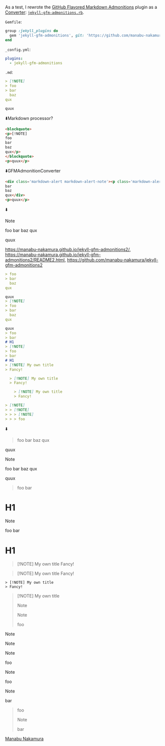As a test, I rewrote the [GitHub Flavored Markdown Admonitions](https://github.com/Helveg/jekyll-gfm-admonitions) plugin as a [Converter](https://jekyllrb.com/docs/plugins/converters/): [`jekyll-gfm-admonitions.rb`](https://github.com/manabu-nakamura/jekyll-gfm-admonitions2/blob/main/lib/jekyll-gfm-admonitions.rb).

`Gemfile`:
```ruby
group :jekyll_plugins do
  gem 'jekyll-gfm-admonitions', git: 'https://github.com/manabu-nakamura/jekyll-gfm-admonitions2'
end
```
`_config.yml`:
```yaml
plugins:
  - jekyll-gfm-admonitions
```
`.md`:
```markdown
> [!NOTE]
> foo
> bar
  baz
qux

quux
```
⬇️Markdown processor?
```html
<blockquote>
<p>[!NOTE]
foo
bar
baz
qux</p>
</blockquote>
<p>quux</p>
```
⬇️GFMAdmonitionConverter
```html
<div class='markdown-alert markdown-alert-note'><p class='markdown-alert-title'><svg class="octicon octicon-info" viewBox="0 0 16 16" version="1.1" width="16" height="16" aria-hidden="true"><path d="..."></path></svg> Note</p>foo
bar
baz
qux</div>
<p>quux</p>
```
⬇️
> [!NOTE]
> foo
> bar
  baz
qux

quux

https://manabu-nakamura.github.io/jekyll-gfm-admonitions2/,
https://manabu-nakamura.github.io/jekyll-gfm-admonitions2/README2.html,
https://github.com/manabu-nakamura/jekyll-gfm-admonitions2
```markdown
> foo
> bar
  baz
qux

quux
> [!NOTE]
> foo
> bar
  baz
qux

quux
> foo
> bar
# H1
> [!NOTE]
> foo
> bar
# H1
> [!NOTE] My own title
> Fancy!

  > [!NOTE] My own title
  > Fancy!

    > [!NOTE] My own title
    > Fancy!

> [!NOTE]
> > [!NOTE]
> > > [!NOTE]
> > > foo
```
⬇️
> foo
> bar
  baz
qux

quux
> [!NOTE]
> foo
> bar
  baz
qux

quux
> foo
> bar
# H1
> [!NOTE]
> foo
> bar
# H1
> [!NOTE] My own title
> Fancy!

  > [!NOTE] My own title
  > Fancy!

    > [!NOTE] My own title
    > Fancy!

> [!NOTE] My own title
> > [!NOTE]
> > > [!NOTE]
> > > foo

> [!NOTE]
> > [!NOTE]
> > > [!NOTE]
> > > foo

> [!NOTE]
> foo
> > [!NOTE]
> > bar

> foo
> > [!NOTE]
> > bar

[Manabu Nakamura](https://github.com/manabu-nakamura)